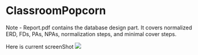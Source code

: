 # ClassroomPopcorn

Note - Report.pdf contains the database design part. It covers normalized ERD, FDs, PAs, NPAs, normalization steps, and minimal cover steps.

Here is current screenShot
<img src="https://github.com/madHEYsia/ClassroomPopcorn/blob/master/Screenshot.JPG" >
